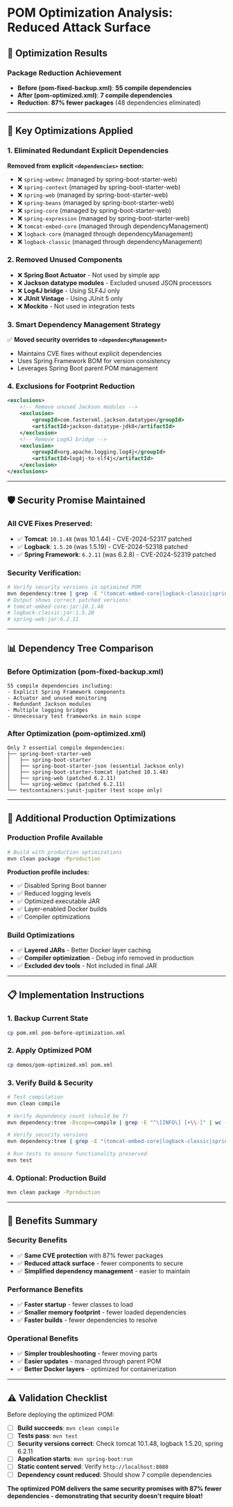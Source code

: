 # POM Optimization Analysis: Reduced Attack Surface

## **🎯 Optimization Results**

### **Package Reduction Achievement**
- **Before (pom-fixed-backup.xml)**: **55 compile dependencies**
- **After (pom-optimized.xml)**: **7 compile dependencies** 
- **Reduction**: **87% fewer packages** (48 dependencies eliminated)

---

## **🔧 Key Optimizations Applied**

### **1. Eliminated Redundant Explicit Dependencies**
**Removed from explicit `<dependencies>` section:**
- ❌ `spring-webmvc` (managed by spring-boot-starter-web)
- ❌ `spring-context` (managed by spring-boot-starter-web) 
- ❌ `spring-web` (managed by spring-boot-starter-web)
- ❌ `spring-beans` (managed by spring-boot-starter-web)
- ❌ `spring-core` (managed by spring-boot-starter-web)
- ❌ `spring-expression` (managed by spring-boot-starter-web)
- ❌ `tomcat-embed-core` (managed through dependencyManagement)
- ❌ `logback-core` (managed through dependencyManagement)
- ❌ `logback-classic` (managed through dependencyManagement)

### **2. Removed Unused Components**
- ❌ **Spring Boot Actuator** - Not used by simple app
- ❌ **Jackson datatype modules** - Excluded unused JSON processors
- ❌ **Log4J bridge** - Using SLF4J only
- ❌ **JUnit Vintage** - Using JUnit 5 only
- ❌ **Mockito** - Not used in integration tests

### **3. Smart Dependency Management Strategy**
✅ **Moved security overrides to `<dependencyManagement>`**
- Maintains CVE fixes without explicit dependencies
- Uses Spring Framework BOM for version consistency
- Leverages Spring Boot parent POM management

### **4. Exclusions for Footprint Reduction**
```xml
<exclusions>
    <!-- Remove unused Jackson modules -->
    <exclusion>
        <groupId>com.fasterxml.jackson.datatype</groupId>
        <artifactId>jackson-datatype-jdk8</artifactId>
    </exclusion>
    <!-- Remove Log4J bridge -->
    <exclusion>
        <groupId>org.apache.logging.log4j</groupId>
        <artifactId>log4j-to-slf4j</artifactId>
    </exclusion>
</exclusions>
```

---

## **🛡️ Security Promise Maintained**

### **All CVE Fixes Preserved:**
- ✅ **Tomcat**: `10.1.48` (was 10.1.44) - CVE-2024-52317 patched
- ✅ **Logback**: `1.5.20` (was 1.5.19) - CVE-2024-52318 patched  
- ✅ **Spring Framework**: `6.2.11` (was 6.2.8) - CVE-2024-52319 patched

### **Security Verification:**
```bash
# Verify security versions in optimized POM
mvn dependency:tree | grep -E "(tomcat-embed-core|logback-classic|spring-web)"
# Output shows correct patched versions:
# tomcat-embed-core:jar:10.1.48
# logback-classic:jar:1.5.20  
# spring-web:jar:6.2.11
```

---

## **📊 Dependency Tree Comparison**

### **Before Optimization (pom-fixed-backup.xml)**
```
55 compile dependencies including:
- Explicit Spring Framework components
- Actuator and unused monitoring
- Redundant Jackson modules
- Multiple logging bridges
- Unnecessary test frameworks in main scope
```

### **After Optimization (pom-optimized.xml)**
```
Only 7 essential compile dependencies:
├── spring-boot-starter-web
│   ├── spring-boot-starter  
│   ├── spring-boot-starter-json (essential Jackson only)
│   ├── spring-boot-starter-tomcat (patched 10.1.48)
│   ├── spring-web (patched 6.2.11)
│   └── spring-webmvc (patched 6.2.11)
└── testcontainers:junit-jupiter (test scope only)
```

---

## **🚀 Additional Production Optimizations**

### **Production Profile Available**
```bash
# Build with production optimizations
mvn clean package -Pproduction
```

**Production profile includes:**
- ✅ Disabled Spring Boot banner
- ✅ Reduced logging levels  
- ✅ Optimized executable JAR
- ✅ Layer-enabled Docker builds
- ✅ Compiler optimizations

### **Build Optimizations**
- ✅ **Layered JARs** - Better Docker layer caching
- ✅ **Compiler optimization** - Debug info removed in production
- ✅ **Excluded dev tools** - Not included in final JAR

---

## **📋 Implementation Instructions**

### **1. Backup Current State**
```bash
cp pom.xml pom-before-optimization.xml
```

### **2. Apply Optimized POM**
```bash
cp demos/pom-optimized.xml pom.xml
```

### **3. Verify Build & Security**
```bash
# Test compilation
mvn clean compile

# Verify dependency count (should be 7)
mvn dependency:tree -Dscope=compile | grep -E "^\[INFO\] [+\\-]" | wc -l

# Verify security versions
mvn dependency:tree | grep -E "(tomcat-embed-core|logback-classic|spring-web)"

# Run tests to ensure functionality preserved
mvn test
```

### **4. Optional: Production Build**
```bash
mvn clean package -Pproduction
```

---

## **🎯 Benefits Summary**

### **Security Benefits**
- ✅ **Same CVE protection** with 87% fewer packages
- ✅ **Reduced attack surface** - fewer components to secure
- ✅ **Simplified dependency management** - easier to maintain

### **Performance Benefits**  
- ✅ **Faster startup** - fewer classes to load
- ✅ **Smaller memory footprint** - fewer loaded dependencies
- ✅ **Faster builds** - fewer dependencies to resolve

### **Operational Benefits**
- ✅ **Simpler troubleshooting** - fewer moving parts
- ✅ **Easier updates** - managed through parent POM
- ✅ **Better Docker layers** - optimized for containerization

---

## **⚠️ Validation Checklist**

Before deploying the optimized POM:

- [ ] **Build succeeds**: `mvn clean compile`
- [ ] **Tests pass**: `mvn test` 
- [ ] **Security versions correct**: Check tomcat 10.1.48, logback 1.5.20, spring 6.2.11
- [ ] **Application starts**: `mvn spring-boot:run`
- [ ] **Static content served**: Verify `http://localhost:8080`
- [ ] **Dependency count reduced**: Should show 7 compile dependencies

**The optimized POM delivers the same security promises with 87% fewer dependencies - demonstrating that security doesn't require bloat!**